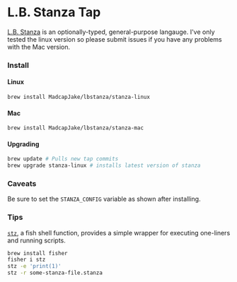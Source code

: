 # L.B. Stanza Tap

[L.B. Stanza](http://lbstanza.org) is an optionally-typed, general-purpose langauge.  I've only tested the linux version so please submit issues if you have any problems with the Mac version.


### Install

#### Linux
```sh
brew install MadcapJake/lbstanza/stanza-linux
```

#### Mac
```sh
brew install MadcapJake/lbstanza/stanza-mac
```

#### Upgrading

```sh
brew update # Pulls new tap commits
brew upgrade stanza-linux # installs latest version of stanza
```

### Caveats

Be sure to set the `STANZA_CONFIG` variable as shown after installing.

### Tips


[`stz`], a fish shell function, provides a simple wrapper for executing one-liners and running scripts.

```sh
brew install fisher
fisher i stz
stz -e 'print(1)'
stz -r some-stanza-file.stanza
```

[`stz`]: https://github.com/fisherman/stz
